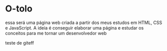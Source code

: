 # O-tolo
essa será uma página web criada a partir dos meus estudos em HTML, CSS e JavaScript. A ideia é conseguir elaborar uma página e estudar os conceitos para me tornar um desenvolvedor web

teste de giteff